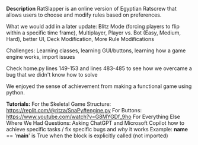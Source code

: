 **Description**
RatSlapper is an online version of Egyptian Ratscrew that allows users to choose and modify rules based on preferences.

What we would add in a later update: Blitz Mode (forcing players to flip within a specific time frame), Multiplayer, Player vs. Bot (Easy, Medium, Hard), better UI, Deck Modification, More Rule Modifications

Challenges: Learning classes, learning GUI/buttons, learning how a game engine works, import issues

Check home.py lines 149-153 and lines 483-485 to see how we overcame a bug that we didn't know how to solve

We enjoyed the sense of achievement from making a functional game using python.

**Tutorials:**
For the Skeletal Game Structure: https://replit.com/@ritza/SnaPy#engine.py
For Buttons: https://www.youtube.com/watch?v=G8MYGDf_9ho
For Everything Else Where We Had Questions: Asking ChatGPT and Microsoft Copilot how to achieve specific tasks / fix specific bugs and *why* it works
Example: __name__ == '__main__' is True when the block is explicitly called (not imported)
